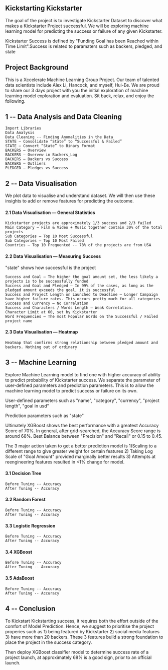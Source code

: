 ## Kickstarting Kickstarter
The goal of the project is to investigate Kickstarter Dataset to discover what makes a Kickstarter Project successful. We will be exploring machine learning model for predicting the success or failure of any given Kickstarter. 

Kickstarter Success is defined by "Funding Goal has been Reached within Time Limit".Success is related to paramaters such as backers, pledged, and state

## Project Background
This is a Xccelerate Machine Learning Group Project. Our team of talented data scientists include Alex Li, Hancock, and myself, Hui-Ee. We are proud to share our 3 days project with you the initial exploration of machine learning model exploration and evaluation. Sit back, relax, and enjoy the following.

## 1 -- Data Analysis and Data Cleaning
    Import Libraries
    Data Analysis
    Data Cleaning -- Finding Anomalities in the Data
    STATE — Consolidate “State” to “Successful & Failed”
    STATE — Convert “State” to Binary Format
    BACKERS — Overview
    BACKERS — Overvew in Backers_Log
    BACKERS — Backers vs Success
    BACKERS — Outliers
    PLEDGED — Pledges vs Success

## 2 -- Data Visualisation
We plot data to visualise and understand dataset. We will then use these insights to add or remove features for predicting the outcome.
#### 2.1  Data Visualisation — General Statistics
    Kickstarter projects are approximately 1/3 success and 2/3 failed
    Main Category — Film & Video + Music together contain 30% of the total projects 
    Sub Categories — Top 10 Most Successful 
    Sub Categories — Top 10 Most Failed 
    Countries — Top 10 Frequented -- 78% of the projects are from USA
    
#### 2.2  Data Visualisation — Measuring Success
"state" shows how successful is the project

    Success and Goal — The higher the goal amount set, the less likely a projects is to be successfully funded
    Success and Goal and Pledged — In 99% of the cases, as long as the pledged amount exceeds the goal, it is successful
    Success and Project Length on Launched to Deadline — Longer Campaign have higher failure rates. This occurs pretty much for all categories
    Success and Currency — No Correlation
    Success and Characters / Words Length — Weak Correlation.
    Character Limit at 60, set by Kickstarter
    Word Frequencies — The most Popular Words on the Successful / Failed project name
    
#### 2.3  Data Visualisation — Heatmap
    Heatmap that confirms strong relationship between pledged amount and backers. Nothing out of ordinary
    
## 3 -- Machine Learning
Explore Machine Learning model to find one with higher accuracy of ability to predict probability of Kickstarter success. We separate the parameter of user-defined parameters and prediction parameters. This is to allow the machine learning model to predict success or failure on its own.

User-defined parameters such as "name", "category", "currency", "project length", "goal in usd"

Prediction parameters such as "state"

Ultimately XGBoost shows the best performance with a greatest Accuracy Score of 70%. In general, after grid-searched, the Accuracy Score range is around 68%. Best Balance between "Precision" and "Recall" or 0.15 to 0.45.

The 3 major action taken to get a better prediction model is 1)Scaling to a different range to give greater weight for certain features 2) Taking Log Scale of "Goal Amount" provided marginally better results 3) Attempts at reengineering features resulted in <1% change for model.

#### 3.1  Decision Tree
    Before Tuning -- Accuracy
    After Tuning -- Accuracy
#### 3.2  Random Forest
    Before Tuning -- Accuracy
    After Tuning -- Accuracy
#### 3.3  Logistic Regression
    Before Tuning -- Accuracy
    After Tuning -- Accuracy 
#### 3.4  XGBoost
    Before Tuning -- Accuracy
    After Tuning -- Accuracy 
#### 3.5  AdaBoost
    Before Tuning -- Accuracy
    After Tuning -- Accuracy 

## 4 -- Conclusion
To Kickstart Kickstarting success, it requires both the effort outside of the comfort of  Model Prediction. Hence, we suggest to prioritise the project properies such as 1) being featured by Kickstarter 2) social media features 3) have more than 20 backers. These 3 features build a strong foundation to place the project in the success category.

Then deploy XGBoost classifier model to determine success rate of a project launch, at approximately 68% is a good sign, prior to an official launch. 



